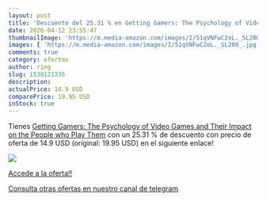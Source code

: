 ```yaml
---
layout: post
title: 'Descuento del 25.31 % en Getting Gamers: The Psychology of Video '
date: 2020-04-12 23:55:47
thumbnailImage: 'https://m.media-amazon.com/images/I/51qVNFwC2oL._SL200_.jpg'
images: [ 'https://m.media-amazon.com/images/I/51qVNFwC2oL._SL200_.jpg' ]
comments: true
category: ofertas
author: ring
slug: 1538121336
description:
actualPrice: 14.9 USD
comparePrice: 19.95 USD
inStock: true
---
```


Tienes [Getting Gamers: The Psychology of Video Games and Their Impact on the People who Play Them](https://www.amazon.com/dp/1538121336/?tag=redken08-20) con un 25.31 % de descuento con precio de oferta de 14.9 USD (original: 19.95 USD) en el siguiente enlace!

[![](https://m.media-amazon.com/images/I/51qVNFwC2oL._SL200_.jpg)](https://www.amazon.com/dp/1538121336/?tag=redken08-20)

[Accede a la oferta!!](https://www.amazon.com/dp/1538121336/?tag=redken08-20)

[Consulta otras ofertas en nuestro canal de telegram](https://t.me/s/ofertas25)
